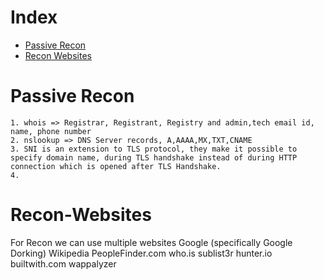 # Index

- [Passive Recon](#Passive-Recon)
- [Recon Websites](#Recon-Websites)

# Passive Recon
    1. whois => Registrar, Registrant, Registry and admin,tech email id, name, phone number
    2. nslookup => DNS Server records, A,AAAA,MX,TXT,CNAME
    3. SNI is an extension to TLS protocol, they make it possible to specify domain name, during TLS handshake instead of during HTTP connection which is opened after TLS Handshake.
    4. 

# Recon-Websites
For Recon we can use multiple websites
    Google (specifically Google Dorking)
    Wikipedia
    PeopleFinder.com
    who.is
    sublist3r
    hunter.io
    builtwith.com
    wappalyzer

